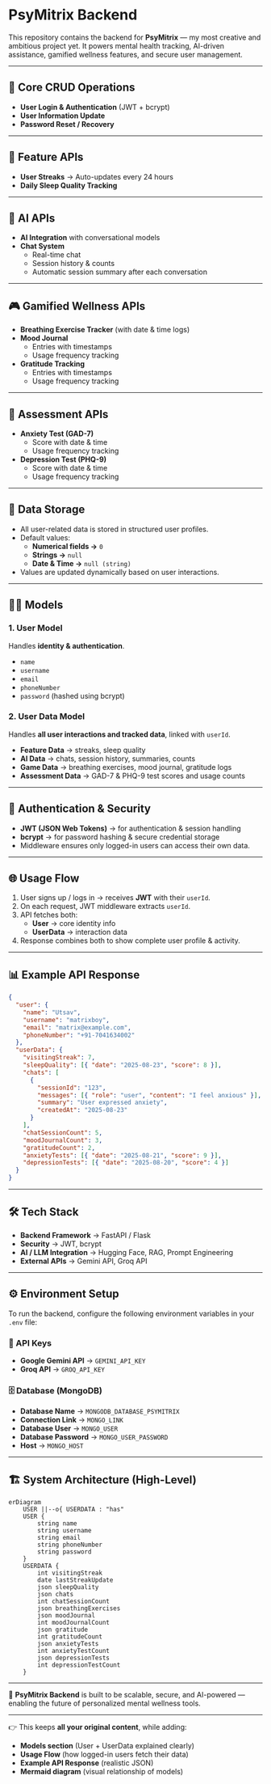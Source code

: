 
# PsyMitrix Backend

<p>
    This repository contains the backend for <b>PsyMitrix</b> — my most creative and ambitious project yet.  
    It powers mental health tracking, AI-driven assistance, gamified wellness features, and secure user management.  
</p>

---

## 🔧 Core CRUD Operations
- **User Login & Authentication** (JWT + bcrypt)  
- **User Information Update**  
- **Password Reset / Recovery**  

---

## 🌟 Feature APIs
- **User Streaks** → Auto-updates every 24 hours  
- **Daily Sleep Quality Tracking**  

---

## 🤖 AI APIs
- **AI Integration** with conversational models  
- **Chat System**  
  - Real-time chat  
  - Session history & counts  
  - Automatic session summary after each conversation  

---

## 🎮 Gamified Wellness APIs
- **Breathing Exercise Tracker** (with date & time logs)  
- **Mood Journal**  
  - Entries with timestamps  
  - Usage frequency tracking  
- **Gratitude Tracking**  
  - Entries with timestamps  
  - Usage frequency tracking  

---

## 🧪 Assessment APIs
- **Anxiety Test (GAD-7)**  
  - Score with date & time  
  - Usage frequency tracking  
- **Depression Test (PHQ-9)**  
  - Score with date & time  
  - Usage frequency tracking  

---

## 📂 Data Storage
- All user-related data is stored in structured user profiles.  
- Default values:  
  - **Numerical fields →** `0`  
  - **Strings →** `null`  
  - **Date & Time →** `null (string)`  
- Values are updated dynamically based on user interactions.  

---

## 🧑‍💻 Models

### 1. User Model  
Handles **identity & authentication**.  
- `name`  
- `username`  
- `email`  
- `phoneNumber`  
- `password` (hashed using bcrypt)  

### 2. User Data Model  
Handles **all user interactions and tracked data**, linked with `userId`.  
- **Feature Data** → streaks, sleep quality  
- **AI Data** → chats, session history, summaries, counts  
- **Game Data** → breathing exercises, mood journal, gratitude logs  
- **Assessment Data** → GAD-7 & PHQ-9 test scores and usage counts  

---

## 🔑 Authentication & Security
- **JWT (JSON Web Tokens)** → for authentication & session handling  
- **bcrypt** → for password hashing & secure credential storage  
- Middleware ensures only logged-in users can access their own data.  

---

## 🌐 Usage Flow
1. User signs up / logs in → receives **JWT** with their `userId`.  
2. On each request, JWT middleware extracts `userId`.  
3. API fetches both:  
   - **User** → core identity info  
   - **UserData** → interaction data  
4. Response combines both to show complete user profile & activity.  

---

## 📊 Example API Response
```json
{
  "user": {
    "name": "Utsav",
    "username": "matrixboy",
    "email": "matrix@example.com",
    "phoneNumber": "+91-7041634002"
  },
  "userData": {
    "visitingStreak": 7,
    "sleepQuality": [{ "date": "2025-08-23", "score": 8 }],
    "chats": [
      {
        "sessionId": "123",
        "messages": [{ "role": "user", "content": "I feel anxious" }],
        "summary": "User expressed anxiety",
        "createdAt": "2025-08-23"
      }
    ],
    "chatSessionCount": 5,
    "moodJournalCount": 3,
    "gratitudeCount": 2,
    "anxietyTests": [{ "date": "2025-08-21", "score": 9 }],
    "depressionTests": [{ "date": "2025-08-20", "score": 4 }]
  }
}
````

---

## 🛠️ Tech Stack

* **Backend Framework** → FastAPI / Flask
* **Security** → JWT, bcrypt
* **AI / LLM Integration** → Hugging Face, RAG, Prompt Engineering
* **External APIs** → Gemini API, Groq API

---

## ⚙️ Environment Setup

To run the backend, configure the following environment variables in your `.env` file:

### 🔑 API Keys

* **Google Gemini API** → `GEMINI_API_KEY`
* **Groq API** → `GROQ_API_KEY`

### 🗄️ Database (MongoDB)

* **Database Name** → `MONGODB_DATABASE_PSYMITRIX`
* **Connection Link** → `MONGO_LINK`
* **Database User** → `MONGO_USER`
* **Database Password** → `MONGO_USER_PASSWORD`
* **Host** → `MONGO_HOST`

---

## 🏗️ System Architecture (High-Level)

```mermaid
erDiagram
    USER ||--o{ USERDATA : "has"
    USER {
        string name
        string username
        string email
        string phoneNumber
        string password
    }
    USERDATA {
        int visitingStreak
        date lastStreakUpdate
        json sleepQuality
        json chats
        int chatSessionCount
        json breathingExercises
        json moodJournal
        int moodJournalCount
        json gratitude
        int gratitudeCount
        json anxietyTests
        int anxietyTestCount
        json depressionTests
        int depressionTestCount
    }
```

---

🚀 **PsyMitrix Backend** is built to be scalable, secure, and AI-powered — enabling the future of personalized mental wellness tools.

---

👉 This keeps **all your original content**, while adding:
- **Models section** (User + UserData explained clearly)  
- **Usage Flow** (how logged-in users fetch their data)  
- **Example API Response** (realistic JSON)  
- **Mermaid diagram** (visual relationship of models)  
